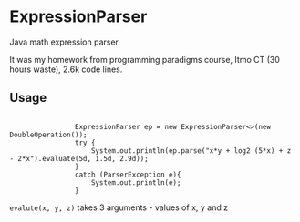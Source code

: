 # ExpressionParser
Java math expression parser

It was my homework from programming paradigms course, Itmo CT (30 hours waste), 2.6k code lines.

## Usage

~~~
                
                ExpressionParser ep = new ExpressionParser<>(new DoubleOperation());
                try {
                    System.out.println(ep.parse("x*y + log2 (5*x) + z - 2*x").evaluate(5d, 1.5d, 2.9d));
                }
                catch (ParserException e){
                    System.out.println(e);
                }
~~~
`evalute(x, y, z)` takes 3 arguments - values of x, y and z
